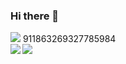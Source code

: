 ### Hi there 👋
<img src="https://discord.c99.nl/widget/theme-2/911863269327785984.png"/>
911863269327785984
<br/>
<a href="https://github.com/SuperErnD">
  <img align="left" src="https://github-readme-stats.vercel.app/api?username=HONAK0" />
</a>
<a href="https://github.com/SuperErnD">
  <img align="left" src="https://github-readme-stats.vercel.app/api/top-langs/?username=HONAK0" />
</a>
